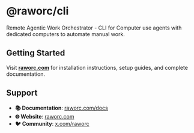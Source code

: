 # @raworc/cli

Remote Agentic Work Orchestrator - CLI for Computer use agents with dedicated computers to automate manual work.

## Getting Started

Visit **[raworc.com](https://raworc.com)** for installation instructions, setup guides, and complete documentation.

## Support

- **📚 Documentation**: [raworc.com/docs](https://raworc.com/docs)
- **🌐 Website**: [raworc.com](https://raworc.com)
- **🐦 Community**: [x.com/raworc](https://x.com/raworc)
